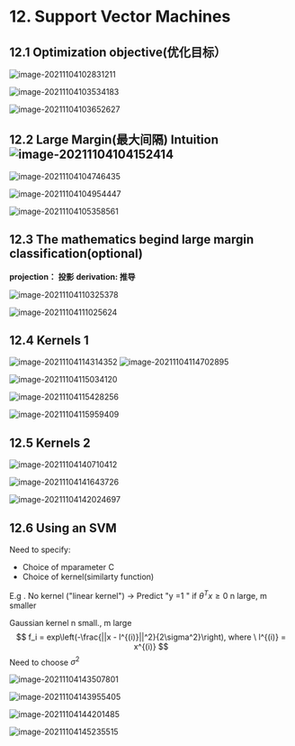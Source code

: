 # 12. Support Vector Machines

## 12.1 Optimization objective(优化目标）

![image-20211104102831211](../../pictures/ML12-1.1.png)

![image-20211104103534183](../../pictures/ML12-1.2.png)

![image-20211104103652627](../../pictures/ML12-1.3.png)

## 12.2 Large Margin(最大间隔) Intuition  ![image-20211104104152414](../../pictures/ML12-2.1.png)

![image-20211104104746435](../../pictures/ML12-2.2.png)

![image-20211104104954447](../../pictures/ML12-2.3.png)

![image-20211104105358561](../../pictures/ML12-2.4.png)

## 12.3 The mathematics begind large margin classification(optional) 

**projection： 投影** **derivation: 推导**

![image-20211104110325378](../../pictures/ML12-3.1.png)

![image-20211104111025624](../../pictures/ML12-3.2.png)

## 12.4 Kernels 1

![image-20211104114314352](../../pictures/ML12-4.1.png) ![image-20211104114702895](../../pictures/ML12-4.2.png)

 ![image-20211104115034120](../../pictures/ML12-4.3.png)

![image-20211104115428256](../../pictures/ML12-4.4.png)

![image-20211104115959409](../../pictures/ML12-4.5.png)

## 12.5 Kernels 2

![image-20211104140710412](../../pictures/ML12-5.1.png)

![image-20211104141643726](../../pictures/ML12-5.2.png)

 ![image-20211104142024697](../../pictures/ML12-5.3.png)

## 12.6 Using an SVM

Need to specify:

- Choice of mparameter C
- Choice of kernel(similarty function)

E.g . No kernel ("linear kernel") -> Predict "y =1 " if $\theta^Tx \ge 0$   n large, m smaller

Gaussian kernel n small., m large
$$
f_i = exp\left(-\frac{||x - l^{(i)}||^2}{2\sigma^2}\right), where \ l^{(i)} = x^{(i)}
$$
Need to choose $\sigma^2$

![image-20211104143507801](../../pictures/ML12-6.1.png)

![image-20211104143955405](../../pictures/ML12-6.2.png)

![image-20211104144201485](../../pictures/ML12-6.3.png)

![image-20211104145235515](../../pictures/ML12-6.4.png)











































